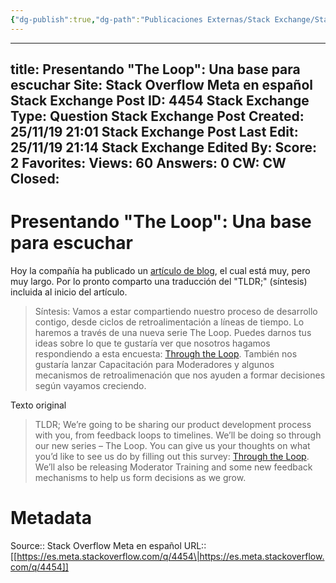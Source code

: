 ```yaml
---
{"dg-publish":true,"dg-path":"Publicaciones Externas/Stack Exchange/Stack Overflow en español/Stack Overflow en español Meta/es.meta.stackoverflow.com-4454.md","permalink":"/publicaciones-externas/stack-exchange/stack-overflow-en-espanol/stack-overflow-en-espanol-meta/es-meta-stackoverflow-com-4454/","hide":true,"noteIcon":"\"0\"","created":"2024-04-03T12:49:10.681-06:00","updated":"2024-04-05T16:44:04.423-06:00"}
---
```


---
title: Presentando "The Loop": Una base para escuchar
Site: Stack Overflow Meta en español
Stack Exchange Post ID: 4454
Stack Exchange Type: Question
Stack Exchange Post Created: 25/11/19 21:01
Stack Exchange Post Last Edit: 25/11/19 21:14
Stack Exchange Edited By: 
Score: 2
Favorites: 
Views: 60
Answers: 0
CW: CW
Closed: 
---
# Presentando "The Loop": Una base para escuchar

Hoy la compañía ha publicado un [artículo de blog][1], el cual está muy, pero muy largo. Por lo pronto comparto una traducción del "TLDR;" (síntesis) incluida al inicio del artículo.

>Síntesis: Vamos a estar compartiendo nuestro proceso de desarrollo contigo, desde ciclos de retroalimentación a líneas de tiempo. Lo haremos a través de una nueva serie The Loop. Puedes darnos tus ideas sobre lo que te gustaría ver que nosotros hagamos respondiendo a esta encuesta: [Through the Loop][2]. También nos gustaría lanzar Capacitación para Moderadores y algunos mecanismos de retroalimenación que nos ayuden a formar decisiones según vayamos creciendo.

Texto original

>TLDR; We’re going to be sharing our product development process with you, from feedback loops to timelines. We’ll be doing so through our new series – The Loop. You can give us your thoughts on what you’d like to see us do by filling out this survey: [Through the Loop][2]. We’ll also be releasing Moderator Training and some new feedback mechanisms to help us form decisions as we grow. 


  [1]: https://stackoverflow.blog/2019/11/25/introducing-the-loop-a-foundation-in-listening/
  [2]: https://www.surveymonkey.com/r/Z2YDMRD

# Metadata
Source:: Stack Overflow Meta en español
URL:: [[https://es.meta.stackoverflow.com/q/4454\|https://es.meta.stackoverflow.com/q/4454]]

